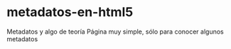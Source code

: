 # metadatos-en-html5
Metadatos y algo de teoría
Página muy simple, sólo para conocer algunos metadatos
